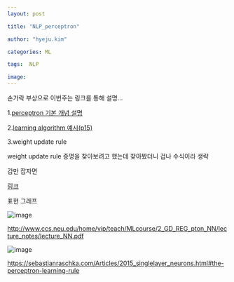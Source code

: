 ```yaml
---
layout: post

title: "NLP_perceptron"

author: "hyeju.kim"

categories: ML

tags:  NLP

image: 
---
```




손가락 부상으로 이번주는 링크를 통해 설명...

1.[perceptron 기본 개념 설명](https://towardsdatascience.com/what-the-hell-is-perceptron-626217814f53)



2.[learning algorithm 예시(p15)](http://130.243.105.49/~lilien/ml/seminars/2007_02_01b-Janecek-Perceptron.pdf)



3.weight update rule

weight update rule 증명을 찾아보려고 했는데 찾아봤더니 겁나 수식이라 생략

감만 잡자면 



[링크](https://stackoverflow.com/questions/50435809/perceptron-training-rule-why-multiply-by-x)



표현 그래프

![image](https://user-images.githubusercontent.com/32008883/43881040-cf9b282e-9be5-11e8-9c3f-c1ace69d3319.png)

http://www.ccs.neu.edu/home/vip/teach/MLcourse/2_GD_REG_pton_NN/lecture_notes/lecture_NN.pdf



![image](https://user-images.githubusercontent.com/32008883/43881010-b5a99e3c-9be5-11e8-88c9-151dd5997938.png)



https://sebastianraschka.com/Articles/2015_singlelayer_neurons.html#the-perceptron-learning-rule